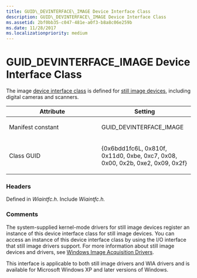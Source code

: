 ```yaml
---
title: GUID\_DEVINTERFACE\_IMAGE Device Interface Class
description: GUID\_DEVINTERFACE\_IMAGE Device Interface Class
ms.assetid: 2bf0bb35-c047-481e-a0f3-b8a8c06e259b
ms.date: 11/28/2017
ms.localizationpriority: medium
---
```


# GUID\_DEVINTERFACE\_IMAGE Device Interface Class


The image [device interface class](https://docs.microsoft.com/windows-hardware/drivers/install/device-interface-classes) is defined for [still image devices](https://docs.microsoft.com/windows-hardware/drivers/image/index), including digital cameras and scanners.

<table>
<colgroup>
<col width="50%" />
<col width="50%" />
</colgroup>
<thead>
<tr class="header">
<th>Attribute</th>
<th>Setting</th>
</tr>
</thead>
<tbody>
<tr class="odd">
<td><p>Manifest constant</p></td>
<td><p>GUID_DEVINTERFACE_IMAGE</p></td>
</tr>
<tr class="even">
<td><p>Class GUID</p></td>
<td><p>{0x6bdd1fc6L, 0x810f, 0x11d0, 0xbe, 0xc7, 0x08, 0x00, 0x2b, 0xe2, 0x09, 0x2f}</p></td>
</tr>
</tbody>
</table>

 

### <span id="headers"></span><span id="HEADERS"></span>Headers

Defined in *Wiaintfc.h*. Include *Wiaintfc.h.*

### <span id="comments"></span><span id="COMMENTS"></span>Comments

The system-supplied kernel-mode drivers for still image devices register an instance of this device interface class for still image devices. You can access an instance of this device interface class by using the I/O interface that still image drivers support. For more information about still image devices and drivers, see [Windows Image Acquisition Drivers](https://docs.microsoft.com/windows-hardware/drivers/image/windows-image-acquisition-drivers).

This interface is applicable to both still image drivers and WIA drivers and is available for Microsoft Windows XP and later versions of Windows.

 

 





